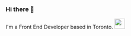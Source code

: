### Hi there 👋

I'm a Front End Developer based in Toronto.
<img style="height: 2em" src="https://64.media.tumblr.com/tumblr_mairyt4v5J1rfjowdo1_500.gif"/>

<!--
**RyanKendrick/RyanKendrick** is a ✨ _special_ ✨ repository because its `README.md` (this file) appears on your GitHub profile.

Here are some ideas to get you started:

- 🔭 I’m currently working on ...
- 🌱 I’m currently learning ...
- 👯 I’m looking to collaborate on ...
- 🤔 I’m looking for help with ...
- 💬 Ask me about ...
- 📫 How to reach me: ...
- 😄 Pronouns: ...
- ⚡ Fun fact: ...
-->
